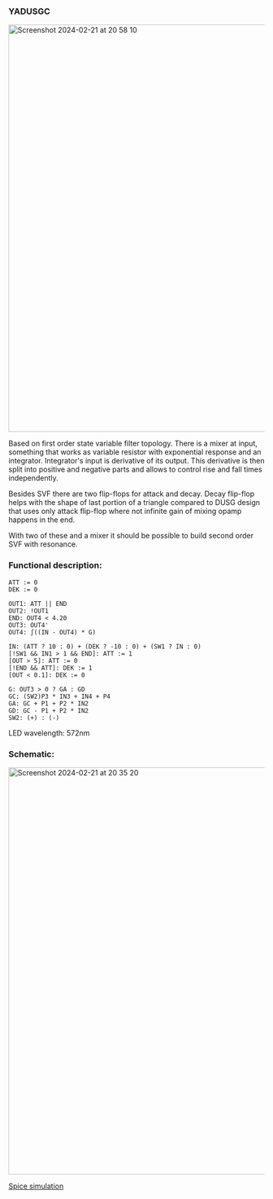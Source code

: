 ### YADUSGC
<img width="800" alt="Screenshot 2024-02-21 at 20 58 10" src="https://github.com/P0ed/5Y-Mission/assets/5844101/deae1058-f72e-431d-ad85-529cefd027bd">

Based on first order state variable filter topology. There is a mixer at input, something that works as variable resistor with exponential response and an integrator. Integrator's input is derivative of its output. This derivative is then split into positive and negative parts and allows to control rise and fall times independently.

Besides SVF there are two flip-flops for attack and decay. Decay flip-flop helps with the shape of last portion of a triangle compared to DUSG design that uses only attack flip-flop where not infinite gain of mixing opamp happens in the end.

With two of these and a mixer it should be possible to build second order SVF with resonance.

### Functional description:
```
ATT := 0
DEK := 0

OUT1: ATT || END
OUT2: !OUT1
END: OUT4 < 4.20
OUT3: OUT4'
OUT4: ∫((IN - OUT4) * G)

IN: (ATT ? 10 : 0) + (DEK ? -10 : 0) + (SW1 ? IN : 0)
[!SW1 && IN1 > 1 && END]: ATT := 1
[OUT > 5]: ATT := 0
[!END && ATT]: DEK := 1
[OUT < 0.1]: DEK := 0

G: OUT3 > 0 ? GA : GD
GC: (SW2)P3 * IN3 + IN4 + P4
GA: GC + P1 + P2 * IN2
GD: GC - P1 + P2 * IN2
SW2: (+) : (-)
```
LED wavelength: 572nm

### Schematic:
<img width="800" alt="Screenshot 2024-02-21 at 20 35 20" src="https://github.com/P0ed/5Y-Mission/assets/5844101/da8bdf91-d95c-40e5-b945-ff0277825f57">

[Spice simulation](Function.asc)

